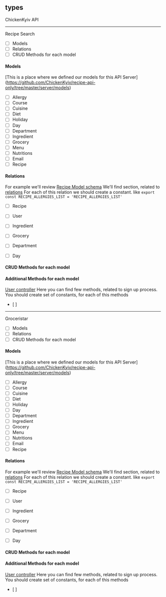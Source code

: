 ## types

ChickenKyiv API

---
Recipe Search

- [ ] Models
- [ ] Relations
- [ ] CRUD Methods for each model

#### Models
[This is a place where we defined our models for this API Server] (https://github.com/ChickenKyiv/recipe-api-only/tree/master/server/models)
- [ ] Allergy
- [ ] Course
- [ ] Cuisine
- [ ] Diet
- [ ] Holiday
- [ ] Day
- [ ] Department
- [ ] Ingredient
- [ ] Grocery
- [ ] Menu
- [ ] Nutritions
- [ ] Email
- [ ] Recipe

#### Relations
For example we'll review [Recipe Model schema](https://github.com/ChickenKyiv/recipe-api-only/blob/master/server/models/recipe.json)
We'll find section, related to [relations](https://github.com/ChickenKyiv/recipe-api-only/blob/master/server/models/recipe.json#L44-L99)
For each of this relation we should create a constant.
like
`export const RECIPE_ALLERGIES_LIST = 'RECIPE_ALLERGIES_LIST'`
- [ ] Recipe
- [ ] User
- [ ] Ingredient
- [ ] Grocery
- [ ] Department
- [ ] Day


#### CRUD Methods for each model


#### Additional Methods for each model
[User controller](https://github.com/ChickenKyiv/recipe-api-only/blob/master/server/controllers/user-controller.js)
Here you can find few methods, related to sign up process. You should create set of constants, for each of this methods
- [ ]

---
Groceristar

- [ ] Models
- [ ] Relations
- [ ] CRUD Methods for each model

#### Models
[This is a place where we defined our models for this API Server] (https://github.com/ChickenKyiv/recipe-api-only/tree/master/server/models)
- [ ] Allergy
- [ ] Course
- [ ] Cuisine
- [ ] Diet
- [ ] Holiday
- [ ] Day
- [ ] Department
- [ ] Ingredient
- [ ] Grocery
- [ ] Menu
- [ ] Nutritions
- [ ] Email
- [ ] Recipe

#### Relations
For example we'll review [Recipe Model schema](https://github.com/ChickenKyiv/recipe-api-only/blob/master/server/models/recipe.json)
We'll find section, related to [relations](https://github.com/ChickenKyiv/recipe-api-only/blob/master/server/models/recipe.json#L44-L99)
For each of this relation we should create a constant.
like
`export const RECIPE_ALLERGIES_LIST = 'RECIPE_ALLERGIES_LIST'`
- [ ] Recipe
- [ ] User
- [ ] Ingredient
- [ ] Grocery
- [ ] Department
- [ ] Day


#### CRUD Methods for each model


#### Additional Methods for each model
[User controller](https://github.com/ChickenKyiv/recipe-api-only/blob/master/server/controllers/user-controller.js)
Here you can find few methods, related to sign up process. You should create set of constants, for each of this methods
- [ ]
